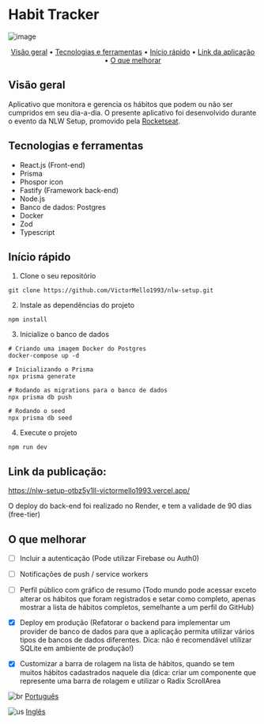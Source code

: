 # Habit Tracker

![image](https://user-images.githubusercontent.com/35710766/220465689-0a96f593-d422-47b1-bec4-5182d489e2c1.png)

<p align="center">
  <a href="#visão-geral">Visão geral</a> •
  <a href="#tecnologias-e-ferramentas">Tecnologias e ferramentas</a> •
  <a href="#início-rápido">Início rápido</a> •
  <a href="#link-da-publicação">Link da aplicação</a> •  
  <a href="#o-que-melhorar">O que melhorar</a>
</p>

## Visão geral
Aplicativo que monitora e gerencia os hábitos que podem ou não ser cumpridos em seu dia-a-dia. O presente aplicativo foi desenvolvido durante o evento da NLW Setup, promovido pela <a href="https://www.rocketseat.com.br/">Rocketseat</a>.

## Tecnologias e ferramentas
- React.js (Front-end)
- Prisma
- Phospor icon
- Fastify (Framework back-end)
- Node.js
- Banco de dados: Postgres
- Docker
- Zod
- Typescript


## Início rápido

1.  Clone o seu repositório 
```
git clone https://github.com/VictorMello1993/nlw-setup.git
```

2. Instale as dependências do projeto
```
npm install
```

3. Inicialize o banco de dados
```
# Criando uma imagem Docker do Postgres
docker-compose up -d

# Inicializando o Prisma
npx prisma generate

# Rodando as migrations para o banco de dados
npx prisma db push

# Rodando o seed
npx prisma db seed
```

4. Execute o projeto
```
npm run dev
```

## Link da publicação:
https://nlw-setup-otbz5y1ll-victormello1993.vercel.app/

O deploy do back-end foi realizado no Render, e tem a validade de 90 dias (free-tier)

## O que melhorar
* [ ] Incluir a autenticação (Pode utilizar Firebase ou Auth0)
* [ ] Notificações de push / service workers
* [ ] Perfil público com gráfico de resumo (Todo mundo pode acessar exceto alterar os hábitos que foram registrados e setar como completo, apenas mostrar a lista de hábitos completos, semelhante a um perfil do GitHub)
* [x] Deploy em produção (Refatorar o backend para implementar um provider de banco de dados para que a aplicação permita utilizar vários tipos de bancos de dados diferentes. Dica: não é recomendável utilizar SQLite em ambiente de produção!)
* [x] Customizar a barra de rolagem na lista de hábitos, quando se tem muitos hábitos cadastrados naquele dia (dica: criar um componente que represente uma barra de rolagem e utilizar o Radix ScrollArea


![br](https://user-images.githubusercontent.com/35710766/220492966-9ed5198a-d9a3-40e2-9d23-e977f4abf253.png) [Português](https://github.com/VictorMello1993/nlw-setup/blob/master/README.md)

![us](https://user-images.githubusercontent.com/35710766/220503018-6f583dda-2ffc-4f62-afb2-ce0a982ef781.png) [Inglês](https://github.com/VictorMello1993/nlw-setup/blob/master/README-US.md)

